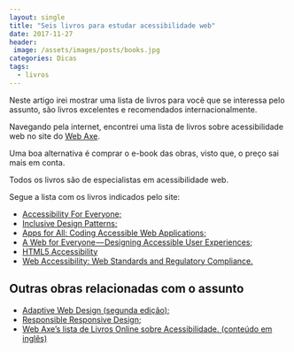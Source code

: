 ```yaml
---
layout: single
title: "Seis livros para estudar acessibilidade web"
date: 2017-11-27
header:
 image: /assets/images/posts/books.jpg
categories: Dicas
tags:
  - livros
---
```


Neste artigo irei mostrar uma lista de livros para você que se interessa pelo assunto, são livros excelentes e recomendados internacionalmente.

Navegando pela internet, encontrei uma lista de livros sobre acessibilidade web no site do [Web Axe](http://www.webaxe.org/web-accessibility-books/).

Uma boa alternativa é comprar o e-book das obras, visto que, o preço sai mais em conta.

Todos os livros são de especialistas em acessibilidade web.

Segue a lista com os livros indicados pelo site:

- [Accessibility For Everyone;](https://abookapart.com/products/accessibility-for-everyone)
- [Inclusive Design Patterns;](https://shop.smashingmagazine.com/products/inclusive-design-patterns)
- [Apps for All: Coding Accessible Web Applications;](https://shop.smashingmagazine.com/products/apps-for-all)
- [A Web for Everyone — Designing Accessible User Experiences;](https://rosenfeldmedia.com/books/a-web-for-everyone/)
- [HTML5 Accessibility](https://www.apress.com/us/book/9781430241942)
- [Web Accessibility: Web Standards and Regulatory Compliance.](https://www.amazon.com/exec/obidos/ASIN/1590596382/jimthatcher-20/104-59766)

## Outras obras relacionadas com o assunto

- [Adaptive Web Design (segunda edição);](https://adaptivewebdesign.info/2nd-edition/)
- [Responsible Responsive Design;](https://abookapart.com/products/responsible-responsive-design)
- [Web Axe’s lista de Livros Online sobre Acessibilidade. (conteúdo em inglês)](http://www.webaxe.org/free-online-books-on-accessibility/)
